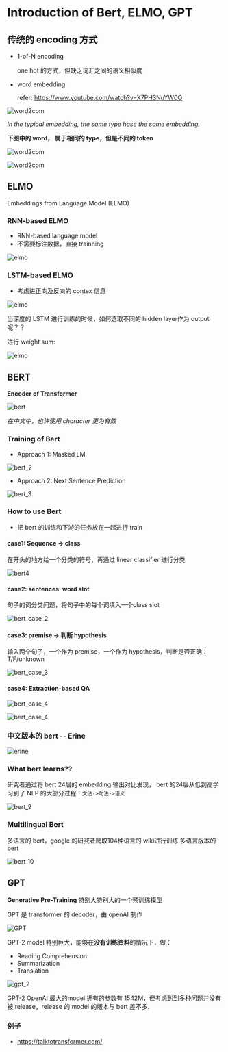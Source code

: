 # Introduction of Bert, ELMO, GPT

## 传统的 encoding 方式

- 1-of-N encoding

    one hot 的方式，但缺乏词汇之间的语义相似度

- word embedding

    refer: https://www.youtube.com/watch?v=X7PH3NuYW0Q

![word2com](./IMG/word2com_1.png)

*In the typical embedding, the same type hase the same embedding.*

**下图中的 word， 属于相同的 type，但是不同的 token**

![word2com](./IMG/word2com_2.png)

![word2com](./IMG/word2com_3.png)

## ELMO

Embeddings from Language Model (ELMO)

### RNN-based ELMO

- RNN-based language model
- 不需要标注数据，直接 trainning

![elmo](./IMG/word2com_4.png)

### LSTM-based ELMO

- 考虑进正向及反向的 contex 信息

![elmo](./IMG/word2com_5.png)

当深度的 LSTM 进行训练的时候，如何选取不同的 hidden layer作为 output 呢？？

进行 weight sum:

![elmo](./IMG/word2com_6.png)

## BERT

**Encoder of Transformer**

![bert](./IMG/word2com_7.png)

*在中文中，也许使用 character 更为有效*

### Training of Bert

- Approach 1: Masked LM

![bert_2](./IMG/bert2.png)

- Approach 2: Next Sentence Prediction

![bert_3](./IMG/bert_3.png)

### How to use Bert

- 把 bert 的训练和下游的任务放在一起进行 train

#### case1: Sequence -> class

在开头的地方给一个分类的符号，再通过 linear classifier 进行分类

![bert4](./IMG/bert_4.png)

#### case2: sentences' word slot

句子的词分类问题，将句子中的每个词填入一个class slot

![bert_case_2](./IMG/bert_5.png)

#### case3: premise -> 判断 hypothesis

输入两个句子，一个作为 premise，一个作为 hypothesis，判断是否正确：T/F/unknown

![bert_case_3](./IMG/bert_6.png)


#### case4: Extraction-based QA

![bert_case_4](./IMG/bert_7.png)

![bert_case_4](./IMG/bert_8.png)

### 中文版本的 bert -- Erine

![erine](./IMG/erine.png)

### What bert learns??

研究者通过将 bert 24层的 embedding 输出对比发现， bert 的24层从低到高学习到了 NLP 的大部分过程：`文法->句法->语义`

![bert_9](./IMG/bert_9.png)

### Multilingual Bert

多语言的 bert，google 的研究者爬取104种语言的 wiki进行训练 多语言版本的 bert

![bert_10](./IMG/bert_10.png)

## GPT

**Generative Pre-Training**
特别大特别大的一个预训练模型

GPT 是 transformer 的 decoder，由 openAI 制作

![GPT](./IMG/gpt_1.png)

GPT-2 model 特别巨大，能够在**没有训练资料**的情况下，做：

- Reading Comprehension
- Summarization
- Translation

![gpt_2](./IMG/gtp_2.png)

GPT-2 OpenAI 最大的model 拥有的参数有 1542M，但考虑到到多种问题并没有被 release，release 的 model 的版本与 bert 差不多.

### 例子

- https://talktotransformer.com/